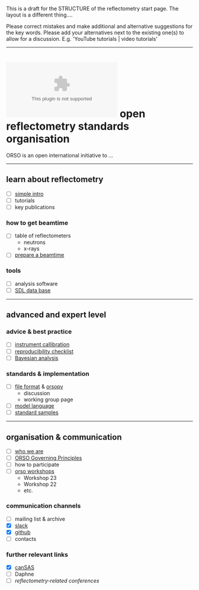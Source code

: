 This is a draft for the STRUCTURE of the reflectometry start page. The layout is a different thing....

Please correct mistakes and make additional and alternative suggestions for the key words. Please add your alternatives next to the existing one(s) to allow for a discussion. E.g. 'YouTube tutorials | video tutorials'

---

# ![](orso_logo.eps) open reflectometry standards organisation

ORSO is an open international initiative to ...

---

## learn about reflectometry

- [ ] [simple intro](https://github.com/reflectivity/reflectivity.github.io/blob/master/learn_about_reflectometry/simple_intro.md)
- [ ] tutorials
- [ ] key publications

### how to get beamtime

- [ ] table of reflectometers
  - neutrons
  - x-rays
- [ ] [prepare a beamtime](https://www.reflectometry.org/prepare-for-beamtime/)

### tools

- [ ] analysis software
- [ ] [SDL data base](https://slddb.esss.dk/slddb/)

---

## advanced and expert level

### advice \& best practice

- [ ] [instrument callibration](https://www.reflectometry.org/projects/calibrations)
- [ ] [reproducibility checklist](https://www.reflectometry.org/projects/checklist)
- [ ] [Bayesian analysis](https://arxiv.org/abs/2207.10406)

### standards \& implementation

- [ ] [file format](https://www.reflectometry.org/file_format/specification)
  \& [orsopy](https://orsopy.readthedocs.io/en/latest)
  - discussion
  - working group page
- [ ] [model language](https://www.reflectometry.org/projects/simple_model)
- [ ] [standard samples](https://www.reflectometry.org/projects/standard_samples)

---

## organisation \& communication

- [ ] [who we are](https://www.reflectometry.org/what_is_orso)
- [ ] [ORSO Governing Principles](https://www.reflectometry.org/what_is_orso/ORSO_constitution)
- [ ] how to participate
- [ ] [orso workshops](https://www.reflectometry.org/workshops)
  - Workshop 23
  - Workshop 22
  - etc.


### communication channels

- [ ] mailing list \& archive
- [X] [slack](https://orso-co.slack.com)
- [X] [github](https://github.com/reflectivity)
- [ ] contacts
  
### further relevant links

- [X] [canSAS](cansas.org)
- [ ] Daphne
- [ ] *reflectometry-related conferences*
